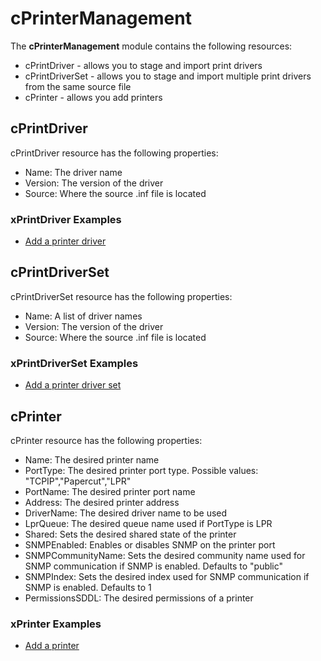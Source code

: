 # cPrinterManagement
The **cPrinterManagement** module contains the following resources:
* cPrintDriver - allows you to stage and import print drivers
* cPrintDriverSet - allows you to stage and import multiple print drivers from the same source file
* cPrinter - allows you add printers      

## cPrintDriver 
cPrintDriver resource has the following properties:
* Name: The driver name
* Version: The version of the driver
* Source: Where the source .inf file is located

### xPrintDriver Examples

* [Add a printer driver](/Examples/Sample_cPrintDriver.ps1)

## cPrintDriverSet 
cPrintDriverSet resource has the following properties:
* Name: A list of driver names
* Version: The version of the driver
* Source: Where the source .inf file is located

### xPrintDriverSet Examples

* [Add a printer driver set](/Examples/Sample_cPrintDriverSet.ps1)

## cPrinter
cPrinter resource has the following properties:
* Name: The desired printer name
* PortType: The desired printer port type. Possible values: "TCPIP","Papercut","LPR"
* PortName: The desired printer port name
* Address: The desired printer address
* DriverName: The desired driver name to be used
* LprQueue: The desired queue name used if PortType is LPR
* Shared: Sets the desired shared state of the printer
* SNMPEnabled: Enables or disables SNMP on the printer port
* SNMPCommunityName: Sets the desired community name used for SNMP communication if SNMP is enabled. Defaults to "public"
* SNMPIndex: Sets the desired index used for SNMP communication if SNMP is enabled. Defaults to 1
* PermissionsSDDL: The desired permissions of a printer

### xPrinter Examples

* [Add a printer](/Examples/Sample_cPrinter.ps1)

